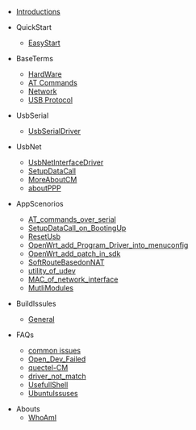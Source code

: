 - [Introductions](/)

- QuickStart

  - [EasyStart](/EasyStart/EasyStart)


- BaseTerms

  - [HardWare](/Base/HardWare)
  - [AT Commands](/Base/AT)
  - [Network](/Base/NetWork)
  - [USB Protocol](/Base/UsbProtocolBase)



- UsbSerial

  - [UsbSerialDriver](/UsbSerial/UsbSerial)

- UsbNet

  - [UsbNetInterfaceDriver](/UsbNet/UsbNet)
  - [SetupDataCall](/UsbNet/DialUp)
  - [MoreAboutCM](/UsbNet/MoreAboutCM)
  - [aboutPPP](/UsbNet/ppp)

  
- AppScenorios

  - [AT_commands_over_serial](applications/AT_ttySerial)
  - [SetupDataCall_on_BootingUp](applications/SetupDataCall_on_BootingUp)
  - [ResetUsb](applications/reset_USB)
  - [OpenWrt_add_Program_Driver_into_menuconfig](applications/openwrt_menuconfig)
  - [OpenWrt_add_patch_in_sdk](applications/openwrt_add_patch_in_sdk)
  - [SoftRouteBasedonNAT](applications/SoftRoute_Base_on_NAT_and_iptables)
  - [utility_of_udev](applications/udev)
  - [MAC_of_network_interface](applications/MAC_address_of_NetWork_interface)
  - [MutliModules](applications/MultiModulesIssue)
  

- BuildIssules

  - [General](Build/general)
  

* FAQs

  - [common issues](/FAQs/01.FAQ)
  - [Open_Dev_Failed](FAQs/02.open_dev_failed)
  - [quectel-CM](FAQs/03.quectel-CM)
  - [driver_not_match](FAQs/04.driver_not_match)
  - [UsefullShell](FAQs/05.usefull_shells)
  - [UbuntuIssuses](FAQs/06.Ubuntu.issuses)

- Abouts
	- [WhoAmI](inits/about.md)

